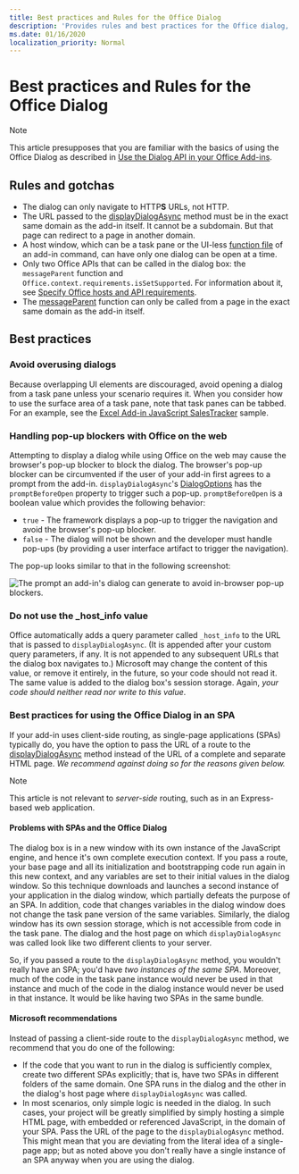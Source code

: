```yaml
---
title: Best practices and Rules for the Office Dialog
description: 'Provides rules and best practices for the Office dialog, such as best practices for a single-page application (SPA)'
ms.date: 01/16/2020
localization_priority: Normal
---
```


# Best practices and Rules for the Office Dialog

> [!NOTE]
> This article presupposes that you are familiar with the basics of using the Office Dialog as described in [Use the Dialog API in your Office Add-ins](dialog-api-in-office-add-ins.md).

## Rules and gotchas

- The dialog can only navigate to HTTP**S** URLs, not HTTP.
- The URL passed to the [displayDialogAsync](/javascript/api/office/office.ui) method must be in the exact same domain as the add-in itself. It cannot be a subdomain. But that page can redirect to a page in another domain.
- A host window, which can be a task pane or the UI-less [function file](/office/dev/add-ins/reference/manifest/functionfile) of an add-in command, can have only one dialog can be open at a time.
- Only two Office APIs that can be called in the dialog box: the `messageParent` function  and `Office.context.requirements.isSetSupported`. For information about it, see [Specify Office hosts and API requirements](specify-office-hosts-and-api-requirements.md).
- The [messageParent](/javascript/api/office/office.ui#messageparent-message-) function can only be called from a page in the exact same domain as the add-in itself.


## Best practices

### Avoid overusing dialogs

Because overlapping UI elements are discouraged, avoid opening a dialog from a task pane unless your scenario requires it. When you consider how to use the surface area of a task pane, note that task panes can be tabbed. For an example, see the [Excel Add-in JavaScript SalesTracker](https://github.com/OfficeDev/Excel-Add-in-JavaScript-SalesTracker) sample.

### Handling pop-up blockers with Office on the web

Attempting to display a dialog while using Office on the web may cause the browser's pop-up blocker to block the dialog. The browser's pop-up blocker can be circumvented if the user of your add-in first agrees to a prompt from the add-in. `displayDialogAsync`'s [DialogOptions](/javascript/api/office/office.dialogoptions) has the `promptBeforeOpen` property to trigger such a pop-up. `promptBeforeOpen` is a boolean value which provides the following behavior:

 - `true` - The framework displays a pop-up to trigger the navigation and avoid the browser's pop-up blocker. 
 - `false` - The dialog will not be shown and the developer must handle pop-ups (by providing a user interface artifact to trigger the navigation). 
 
The pop-up looks similar to that in the following screenshot:

![The prompt an add-in's dialog can generate to avoid in-browser pop-up blockers.](../images/dialog-prompt-before-open.png)

### Do not use the _host_info value

Office automatically adds a query parameter called `_host_info` to the URL that is passed to `displayDialogAsync`. (It is appended after your custom query parameters, if any. It is not appended to any subsequent URLs that the dialog box navigates to.) Microsoft may change the content of this value, or remove it entirely, in the future, so your code should not read it. The same value is added to the dialog box's session storage. Again, *your code should neither read nor write to this value*.

### Best practices for using the Office Dialog in an SPA

If your add-in uses client-side routing, as single-page applications (SPAs) typically do, you have the option to pass the URL of a route to the [displayDialogAsync](/javascript/api/office/office.ui) method instead of the URL of a complete and separate HTML page. *We recommend against doing so for the reasons given below.*

> [!NOTE]
> This article is not relevant to *server-side* routing, such as in an Express-based web application.

#### Problems with SPAs and the Office Dialog

The dialog box is in a new window with its own instance of the JavaScript engine, and hence it's own complete execution context. If you pass a route, your base page and all its initialization and bootstrapping code run again in this new context, and any variables are set to their initial values in the dialog window. So this technique downloads and launches a second instance of your application in the dialog window, which partially defeats the purpose of an SPA. In addition, code that changes variables in the dialog window does not change the task pane version of the same variables. Similarly, the dialog window has its own session storage, which is not accessible from code in the task pane. The dialog and the host page on which `displayDialogAsync` was called look like two different clients to your server.

So, if you passed a route to the `displayDialogAsync` method, you wouldn't really have an SPA; you'd have *two instances of the same SPA*. Moreover, much of the code in the task pane instance would never be used in that instance and much of the code in the dialog instance would never be used in that instance. It would be like having two SPAs in the same bundle.

#### Microsoft recommendations

Instead of passing a client-side route to the `displayDialogAsync` method, we recommend that you do one of the following:

* If the code that you want to run in the dialog is sufficiently complex, create two different SPAs explicitly; that is, have two SPAs in different folders of the same domain. One SPA runs in the dialog and the other in the dialog's host page where `displayDialogAsync` was called. 
* In most scenarios, only simple logic is needed in the dialog. In such cases, your project will be greatly simplified by simply hosting a simple HTML page, with embedded or referenced JavaScript, in the domain of your SPA. Pass the URL of the page to the `displayDialogAsync` method. This might mean that you are deviating from the literal idea of a single-page app; but as noted above you don't really have a single instance of an SPA anyway when you are using the dialog.
